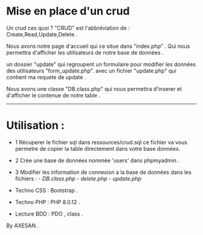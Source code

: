 
# Mise en place d'un crud 
Un crud ces quoi ? 
"CRUD" est l'abbréviation de : Create,Read,Update,Delete .

Nous avons notre page d'accueil qui ce situe dans "index.php" . 
Qui nous permettra d'afficher les utilisateurs de notre base de données .

un dossier "update" qui regroupent un formulaire pour modifier les données des utilisateurs "form_update.php". 
avec un fichier "update.php" qui contient ma requete de update . 

Nous avons une classe "DB.class.php" qui nous permettra d'inserer et d'afficher le contenue de notre table . 

--------------------------------------------------------------------------------------
# Utilisation : 
- 1 Récuperer le fichier sql dans ressources/crud.sql ce fichier va vous permetre de copier la table directement dans votre base données.
- 2 Crée une base de données nommée 'users' dans phpmyadmin .  
- 3 Modifier les information de connexion a la base de données dans les fichiers :
                                        - *DB.class.php*
                                        - *delete.php* 
                                        - *update.php* 



- Techno CSS : Bootstrap . 
- Techno PHP : PHP 8.0.12 .
- Lecture BDD : PDO , class . 

By AXESAN .




 
